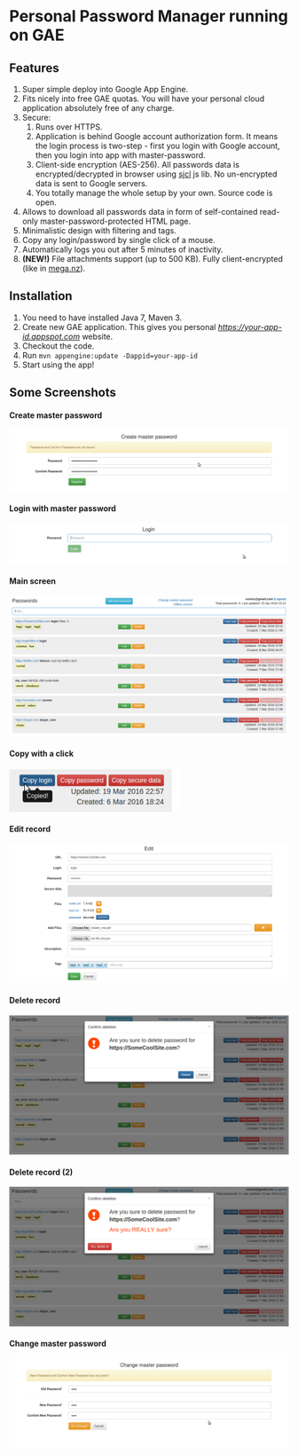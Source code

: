 # Personal Password Manager running on GAE

## Features
1. Super simple deploy into Google App Engine.
1. Fits nicely into free GAE quotas. You will have your personal cloud application
absolutely free of any charge.
1. Secure:
    1. Runs over HTTPS.
    1. Application is behind Google account authorization form. It means the login
      process is two-step - first you login with Google account, then you login into app
      with master-password.
    1. Client-side encryption (AES-256). All passwords data is encrypted/decrypted
     in browser using [sjcl](https://crypto.stanford.edu/sjcl/) js lib. No un-encrypted data is sent to Google servers.
    1. You totally manage the whole setup by your own. Source code is open.
1. Allows to download all passwords data in form of self-contained read-only
master-password-protected HTML page.
1. Minimalistic design with filtering and tags.
1. Copy any login/password by single click of a mouse.
1. Automatically logs you out after 5 minutes of inactivity.
1. **(NEW!)** File attachments support (up to 500 KB). Fully client-encrypted (like in [mega.nz](https://mega.nz)).

## Installation
1. You need to have installed Java 7, Maven 3.
1. Create new GAE application. This gives you personal _https://your-app-id.appspot.com_ website.
1. Checkout the code.
1. Run `mvn appengine:update -Dappid=your-app-id`
1. Start using the app!

## Some Screenshots
#### Create master password
![Create master password](/screenshots/0_create_master.png?raw=true)
#### Login with master password
![Login with master password](/screenshots/1_login.png?raw=true)
#### Main screen
![Main screen](/screenshots/2_list.png?raw=true)
#### Copy with a click
![Main screen](/screenshots/2a_copy_pass.png?raw=true)
#### Edit record
![Edit record](/screenshots/3_edit.png?raw=true)
#### Delete record
![Delete record](/screenshots/4_delete.png?raw=true)
#### Delete record (2)
![Delete record](/screenshots/4a_delete.png?raw=true)
#### Change master password
![Change master password](/screenshots/5_change_master.png?raw=true)

